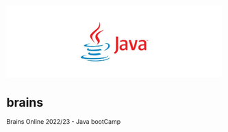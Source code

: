 ![alt text](https://github.com/jugoslavjeftenic/jugoslavjeftenic/blob/main/img/java.jpg)
# brains
Brains Online 2022/23 - Java bootCamp
